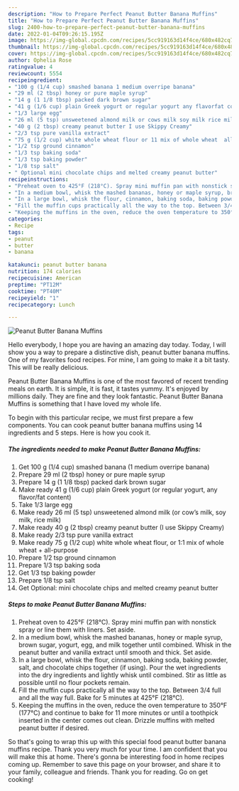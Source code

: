 ```yaml
---
description: "How to Prepare Perfect Peanut Butter Banana Muffins"
title: "How to Prepare Perfect Peanut Butter Banana Muffins"
slug: 2400-how-to-prepare-perfect-peanut-butter-banana-muffins
date: 2022-01-04T09:26:15.195Z
image: https://img-global.cpcdn.com/recipes/5cc919163d14f4ce/680x482cq70/peanut-butter-banana-muffins-recipe-main-photo.jpg
thumbnail: https://img-global.cpcdn.com/recipes/5cc919163d14f4ce/680x482cq70/peanut-butter-banana-muffins-recipe-main-photo.jpg
cover: https://img-global.cpcdn.com/recipes/5cc919163d14f4ce/680x482cq70/peanut-butter-banana-muffins-recipe-main-photo.jpg
author: Ophelia Rose
ratingvalue: 4
reviewcount: 5554
recipeingredient:
- "100 g (1/4 cup) smashed banana 1 medium overripe banana"
- "29 ml (2 tbsp) honey or pure maple syrup"
- "14 g (1 1/8 tbsp) packed dark brown sugar"
- "41 g (1/6 cup) plain Greek yogurt or regular yogurt any flavorfat content"
- "1/3 large egg"
- "26 ml (5 tsp) unsweetened almond milk or cows milk soy milk rice milk"
- "40 g (2 tbsp) creamy peanut butter I use Skippy Creamy"
- "2/3 tsp pure vanilla extract"
- "75 g (1/2 cup) white whole wheat flour or 11 mix of whole wheat  allpurpose"
- "1/2 tsp ground cinnamon"
- "1/3 tsp baking soda"
- "1/3 tsp baking powder"
- "1/8 tsp salt"
- " Optional mini chocolate chips and melted creamy peanut butter"
recipeinstructions:
- "Preheat oven to 425°F (218°C). Spray mini muffin pan with nonstick spray or line them with liners. Set aside."
- "In a medium bowl, whisk the mashed bananas, honey or maple syrup, brown sugar, yogurt, egg, and milk together until combined. Whisk in the peanut butter and vanilla extract until smooth and thick. Set aside."
- "In a large bowl, whisk the flour, cinnamon, baking soda, baking powder, salt, and chocolate chips together (if using). Pour the wet ingredients into the dry ingredients and lightly whisk until combined. Stir as little as possible until no flour pockets remain."
- "Fill the muffin cups practically all the way to the top. Between 3/4 full and all the way full. Bake for 5 minutes at 425°F (218°C)."
- "Keeping the muffins in the oven, reduce the oven temperature to 350°F (177°C) and continue to bake for 11 more minutes or until a toothpick inserted in the center comes out clean. Drizzle muffins with melted peanut butter if desired."
categories:
- Recipe
tags:
- peanut
- butter
- banana

katakunci: peanut butter banana 
nutrition: 174 calories
recipecuisine: American
preptime: "PT12M"
cooktime: "PT40M"
recipeyield: "1"
recipecategory: Lunch

---
```



![Peanut Butter Banana Muffins](https://img-global.cpcdn.com/recipes/5cc919163d14f4ce/680x482cq70/peanut-butter-banana-muffins-recipe-main-photo.jpg)

Hello everybody, I hope you are having an amazing day today. Today, I will show you a way to prepare a distinctive dish, peanut butter banana muffins. One of my favorites food recipes. For mine, I am going to make it a bit tasty. This will be really delicious.



Peanut Butter Banana Muffins is one of the most favored of recent trending meals on earth. It is simple, it is fast, it tastes yummy. It's enjoyed by millions daily. They are fine and they look fantastic. Peanut Butter Banana Muffins is something that I have loved my whole life.


To begin with this particular recipe, we must first prepare a few components. You can cook peanut butter banana muffins using 14 ingredients and 5 steps. Here is how you cook it.

<!--inarticleads1-->

##### The ingredients needed to make Peanut Butter Banana Muffins:

1. Get 100 g (1/4 cup) smashed banana (1 medium overripe banana)
1. Prepare 29 ml (2 tbsp) honey or pure maple syrup
1. Prepare 14 g (1 1/8 tbsp) packed dark brown sugar
1. Make ready 41 g (1/6 cup) plain Greek yogurt (or regular yogurt, any flavor/fat content)
1. Take 1/3 large egg
1. Make ready 26 ml (5 tsp) unsweetened almond milk (or cow’s milk, soy milk, rice milk)
1. Make ready 40 g (2 tbsp) creamy peanut butter (I use Skippy Creamy)
1. Make ready 2/3 tsp pure vanilla extract
1. Make ready 75 g (1/2 cup) white whole wheat flour, or 1:1 mix of whole wheat + all-purpose
1. Prepare 1/2 tsp ground cinnamon
1. Prepare 1/3 tsp baking soda
1. Get 1/3 tsp baking powder
1. Prepare 1/8 tsp salt
1. Get  Optional: mini chocolate chips and melted creamy peanut butter




<!--inarticleads2-->

##### Steps to make Peanut Butter Banana Muffins:

1. Preheat oven to 425°F (218°C). Spray mini muffin pan with nonstick spray or line them with liners. Set aside.
1. In a medium bowl, whisk the mashed bananas, honey or maple syrup, brown sugar, yogurt, egg, and milk together until combined. Whisk in the peanut butter and vanilla extract until smooth and thick. Set aside.
1. In a large bowl, whisk the flour, cinnamon, baking soda, baking powder, salt, and chocolate chips together (if using). Pour the wet ingredients into the dry ingredients and lightly whisk until combined. Stir as little as possible until no flour pockets remain.
1. Fill the muffin cups practically all the way to the top. Between 3/4 full and all the way full. Bake for 5 minutes at 425°F (218°C).
1. Keeping the muffins in the oven, reduce the oven temperature to 350°F (177°C) and continue to bake for 11 more minutes or until a toothpick inserted in the center comes out clean. Drizzle muffins with melted peanut butter if desired.




So that's going to wrap this up with this special food peanut butter banana muffins recipe. Thank you very much for your time. I am confident that you will make this at home. There's gonna be interesting food in home recipes coming up. Remember to save this page on your browser, and share it to your family, colleague and friends. Thank you for reading. Go on get cooking!
